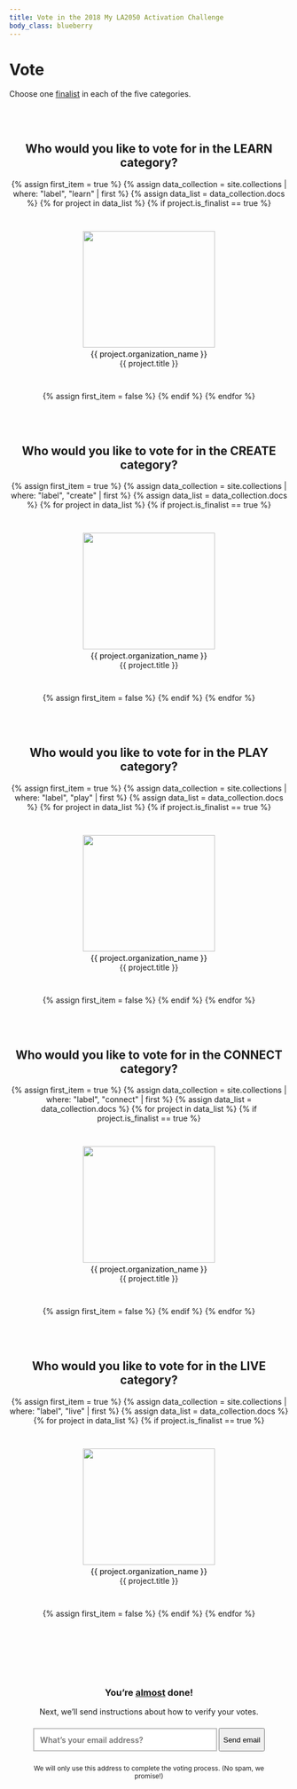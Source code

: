 ```yaml
---
title: Vote in the 2018 My LA2050 Activation Challenge
body_class: blueberry
---
```


# Vote

<div class="introduction" markdown="1">

Choose one <a href="/finalists/">finalist</a> in each of the five categories.

</div>

<style>

  
  form li:nth-child(1) {
    order: var(--order-1);
  }
  
  form li:nth-child(2) {
    order: var(--order-2);
  }
  
  form li:nth-child(3) {
    order: var(--order-3);
  }
  
  form li:nth-child(4) {
    order: var(--order-4);
  }
  
  form li:nth-child(5) {
    order: var(--order-5);
  }
  
</style>

<script>
(function() {
  function getRandomOrder() {
    return (Math.floor(Math.random() * 10) + 1) - 5;
  }
  for (var index = 0; index < 5; index++) {
    document.documentElement.style.setProperty('--order-' + index, getRandomOrder());
  }
})();
</script>

<style>
.promotion {
  display: none;
}
hr {
  visibility: hidden;
}
form {
  text-align: center;
}
form ul,
form li {
  list-style: none;
  margin-left: 0;
  padding-left: 0;
}
form,
form h2,
form h3,
form h4,
form p,
form ul,
form li {
  max-width: none;
}
form h2,
form h3,
form h4,
form p:last-child {
  margin-top: 3em;
}
form h2,
form h3,
form h4 {
  color: var(--primary-color) !important;
  font-weight: bold;
}
form strong {
  color: rgb(41, 41, 41) !important; /* @midnight */
  font-weight: 500;
}
form li {
  margin-top: 1.5em;
  position: relative;
}
form li label {
  cursor: pointer;
}
form li input {
  font-size: inherit;
  margin-bottom: 0.75em;
  position: absolute;
  opacity: 0;
}
form li .pseudo-checkbox {
  position: absolute;
  top: 0;
  left: 0;
  width: 100%;
  height: 100%;
  color: white;
  display: flex;
  justify-content: center;
  align-items: center;
  opacity: 0;
  transition: opacity 0.2s;
}
form label:hover .pseudo-checkbox {
  background: rgba(0, 0, 0, 0.1);
  opacity: 1;
}
form li input:checked ~ .pseudo-checkbox {
  background: rgba(0, 0, 0, 0.5); /* @lime */
  opacity: 1;
}
form .blueberry input:checked ~ .pseudo-checkbox {
  background: rgba(6, 179, 188, 0.5); /* @blueberry */
}
form .banana input:checked ~ .pseudo-checkbox {
  background: rgba(255, 194, 51, 0.5); /* @banana */
}
form .strawberry input:checked ~ .pseudo-checkbox {
  background: rgba(237, 59, 136, 0.5); /* @strawberry */
}
form .tangerine input:checked ~ .pseudo-checkbox {
  background: rgba(249, 160, 51, 0.5); /* @tangerine */
}
form .lime input:checked ~ .pseudo-checkbox {
  background: rgba(141, 208, 59, 0.5); /* @lime */
}
form li .pseudo-checkbox svg {
  fill: currentColor;
  width: 3em;
  height: 3em;
}
form input[type="email"] {
  font-family: inherit;
  font-size: inherit;
  line-height: inherit;
  font-weight: 600;
  padding: 0.75em;
  border-radius: 0;
  width: 100%;
  max-width: none;
  box-sizing: border-box;
  text-align: center;
  border: 0.1875em solid rgb(237, 59, 136); /* @strawberry */
  border-color: rgba(0, 0, 0, 0.25);

  /* Remove Safari’s default styles for search fields */
  -webkit-appearance: none;
}

form ul {
  display: flex;
  flex-wrap: wrap;
  justify-content: center;
}
form li {
  width: 20em;
  padding: 0;
  box-sizing: border-box;
  padding: 1.5em;
  margin: 1.5em 0;
}
form li img {
  width: 100%;
  max-width: none;
  height: 15em;
  object-fit: cover;
}
form section {
  border-width: 0.125em;
  border-style: solid;
  border-color: rgba(0, 0, 0, 0.15);
  border-color: transparent;
  padding: 3em;
  max-width: 33em;
  margin: 3em auto;
}
form section h2,
form section h3 {
  margin-top: 1.5em;
}
</style>

<form name="vote" action="/vote/email-sent/" method="post" markdown="1" netlify>

<hr />

<h2 class="blueberry">Who would you like to vote for in the <span style="text-transform: uppercase;">Learn</span> category?</h2>

<ul class="blueberry">
{% assign first_item = true %}
{% assign data_collection = site.collections | where: "label", "learn" | first %}
{% assign data_list = data_collection.docs %}
{% for project in data_list %}
{% if project.is_finalist == true %}
<li>
<label>
  <input type="radio" name="learn" value="{{ project.organization_name }}" />
  <span class="pseudo-checkbox">
    <svg width="24" height="24" viewBox="0 0 512 512">
      <path fill="currentColor" d="M173.898 439.404l-166.4-166.4c-9.997-9.997-9.997-26.206 0-36.204l36.203-36.204c9.997-9.998 26.207-9.998 36.204 0L192 312.69 432.095 72.596c9.997-9.997 26.207-9.997 36.204 0l36.203 36.204c9.997 9.997 9.997 26.206 0 36.204l-294.4 294.401c-9.998 9.997-26.207 9.997-36.204-.001z"></path>
    </svg>
  </span>
  <img src="/assets/images/{{ project.category }}/2048-wide/{{ project.project_image }}" width="250" /><br />
  <strong>{{ project.organization_name }}</strong><br />{{ project.title }}
</label>
</li>
{% assign first_item = false %}
{% endif %}
{% endfor %}
</ul>

<hr />

<h2 class="banana">Who would you like to vote for in the <span style="text-transform: uppercase;">Create</span> category?</h2>

<ul class="banana">
{% assign first_item = true %}
{% assign data_collection = site.collections | where: "label", "create" | first %}
{% assign data_list = data_collection.docs %}
{% for project in data_list %}
{% if project.is_finalist == true %}
<li>
<label>
  <input type="radio" name="create" value="{{ project.organization_name }}" />
    <span class="pseudo-checkbox">
    <svg width="24" height="24" viewBox="0 0 512 512">
      <path fill="currentColor" d="M173.898 439.404l-166.4-166.4c-9.997-9.997-9.997-26.206 0-36.204l36.203-36.204c9.997-9.998 26.207-9.998 36.204 0L192 312.69 432.095 72.596c9.997-9.997 26.207-9.997 36.204 0l36.203 36.204c9.997 9.997 9.997 26.206 0 36.204l-294.4 294.401c-9.998 9.997-26.207 9.997-36.204-.001z"></path>
    </svg>
  </span>
  <img src="/assets/images/{{ project.category }}/2048-wide/{{ project.project_image }}" width="250" /><br />
  <strong>{{ project.organization_name }}</strong><br />{{ project.title }}
</label>
</li>
{% assign first_item = false %}
{% endif %}
{% endfor %}
</ul>

<hr />

<h2 class="strawberry">Who would you like to vote for in the <span style="text-transform: uppercase;">Play</span> category?</h2>

<ul class="strawberry">
{% assign first_item = true %}
{% assign data_collection = site.collections | where: "label", "play" | first %}
{% assign data_list = data_collection.docs %}
{% for project in data_list %}
{% if project.is_finalist == true %}
<li>
<label>
  <input type="radio" name="play" value="{{ project.organization_name }}" />
    <span class="pseudo-checkbox">
    <svg width="24" height="24" viewBox="0 0 512 512">
      <path fill="currentColor" d="M173.898 439.404l-166.4-166.4c-9.997-9.997-9.997-26.206 0-36.204l36.203-36.204c9.997-9.998 26.207-9.998 36.204 0L192 312.69 432.095 72.596c9.997-9.997 26.207-9.997 36.204 0l36.203 36.204c9.997 9.997 9.997 26.206 0 36.204l-294.4 294.401c-9.998 9.997-26.207 9.997-36.204-.001z"></path>
    </svg>
  </span>
  <img src="/assets/images/{{ project.category }}/2048-wide/{{ project.project_image }}" width="250" /><br />
  <strong>{{ project.organization_name }}</strong><br />{{ project.title }}
</label>
</li>
{% assign first_item = false %}
{% endif %}
{% endfor %}
</ul>

<hr />

<h2 class="tangerine">Who would you like to vote for in the <span style="text-transform: uppercase;">Connect</span> category?</h2>

<ul class="tangerine">
{% assign first_item = true %}
{% assign data_collection = site.collections | where: "label", "connect" | first %}
{% assign data_list = data_collection.docs %}
{% for project in data_list %}
{% if project.is_finalist == true %}
<li>
<label>
  <input type="radio" name="connect" value="{{ project.organization_name }}" />
    <span class="pseudo-checkbox">
    <svg width="24" height="24" viewBox="0 0 512 512">
      <path fill="currentColor" d="M173.898 439.404l-166.4-166.4c-9.997-9.997-9.997-26.206 0-36.204l36.203-36.204c9.997-9.998 26.207-9.998 36.204 0L192 312.69 432.095 72.596c9.997-9.997 26.207-9.997 36.204 0l36.203 36.204c9.997 9.997 9.997 26.206 0 36.204l-294.4 294.401c-9.998 9.997-26.207 9.997-36.204-.001z"></path>
    </svg>
  </span>
  <img src="/assets/images/{{ project.category }}/2048-wide/{{ project.project_image }}" width="250" /><br />
  <strong>{{ project.organization_name }}</strong><br />{{ project.title }}
</label>
</li>
{% assign first_item = false %}
{% endif %}
{% endfor %}
</ul>

<hr />

<h2 class="lime">Who would you like to vote for in the <span style="text-transform: uppercase;">Live</span> category?</h2>

<ul class="lime">
{% assign first_item = true %}
{% assign data_collection = site.collections | where: "label", "live" | first %}
{% assign data_list = data_collection.docs %}
{% for project in data_list %}
{% if project.is_finalist == true %}
<li>
<label>
  <input type="radio" name="live" value="{{ project.organization_name }}" />
    <span class="pseudo-checkbox">
    <svg width="24" height="24" viewBox="0 0 512 512">
      <path fill="currentColor" d="M173.898 439.404l-166.4-166.4c-9.997-9.997-9.997-26.206 0-36.204l36.203-36.204c9.997-9.998 26.207-9.998 36.204 0L192 312.69 432.095 72.596c9.997-9.997 26.207-9.997 36.204 0l36.203 36.204c9.997 9.997 9.997 26.206 0 36.204l-294.4 294.401c-9.998 9.997-26.207 9.997-36.204-.001z"></path>
    </svg>
  </span>
  <img src="/assets/images/{{ project.category }}/2048-wide/{{ project.project_image }}" width="250" /><br />
  <strong>{{ project.organization_name }}</strong><br />{{ project.title }}
</label>
</li>
{% assign first_item = false %}
{% endif %}
{% endfor %}
</ul>

<hr />

<section markdown="1">

### You’re <span style="text-decoration: underline;">almost</span> done!

Next, we’ll send instructions about how to verify your votes.

<p style="margin-top: 1.5em; display: flex;">
<label style="flex-grow: 1; margin-right: 0.25em;">
  <input type="email" name="email" placeholder="What’s your email address?" style="text-align: left;" required />
</label>
<button type="submit">Send email</button>
</p>

<p style="margin-top: 1.7142857143em"><small>We will only use this address to complete the voting process. (No spam, we promise!)</small></p>
</section>

</form>

<div style="margin-top: 9em"></div>

<script src="https://cdn.auth0.com/js/auth0/9.3.1/auth0.min.js"></script>
<script type="text/javascript">
  var webAuth = new auth0.WebAuth({
    domain:      'activation-la2050.auth0.com',
    clientID:    'INfJpr4dnNk2EN143utsZYz4Zeq9c7cd',
    // responseMode: 'form_post',
    responseType: 'token'
  });
</script>

<script>
  function sendEmail(form){
    console.log('sendEmail');

    var email = document.querySelector('input[type="email"]').value;

    webAuth.passwordlessStart({
      connection: 'email',
      send: 'link',
      email: email,
      redirectUri: 'https://preview-6-activation.la2050.org/vote/confirmation/'
    }, function (err,res) {
      if (err) {
        // Handle error
      } else {
        form.submit();
        // document.querySelector('.introduction').style.display = 'block';
        // document.querySelector('form').style.display = 'none';
      }

      console.log('err');
      console.log(err)
      console.dir(err)

      console.log('res');
      console.log(res)
      console.dir(res)

      // Hide the input and show a "Check your email for your login link!" screen
      //$('.enter-email').hide();
      //$('.check-email').show();


    });
  }

  document.querySelector('form[name="vote"]').addEventListener('submit', function(e) {
    sendEmail(e.target);

    e.preventDefault();
  })
</script>


